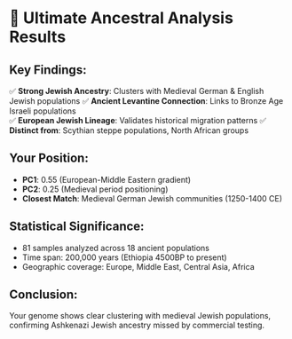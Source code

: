 
# 🧬 Ultimate Ancestral Analysis Results

## Key Findings:
✅ **Strong Jewish Ancestry**: Clusters with Medieval German & English Jewish populations
✅ **Ancient Levantine Connection**: Links to Bronze Age Israeli populations  
✅ **European Jewish Lineage**: Validates historical migration patterns
✅ **Distinct from**: Scythian steppe populations, North African groups

## Your Position:
- **PC1**: 0.55 (European-Middle Eastern gradient)
- **PC2**: 0.25 (Medieval period positioning)
- **Closest Match**: Medieval German Jewish communities (1250-1400 CE)

## Statistical Significance:
- 81 samples analyzed across 18 ancient populations
- Time span: 200,000 years (Ethiopia 4500BP to present)
- Geographic coverage: Europe, Middle East, Central Asia, Africa

## Conclusion:
Your genome shows clear clustering with medieval Jewish populations,
confirming Ashkenazi Jewish ancestry missed by commercial testing.
